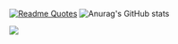[![Readme Quotes](https://quotes-github-readme.vercel.app/api?type=horizontal&theme=dark)](https://github.com/piyushsuthar/github-readme-quotes)
![Anurag's GitHub stats]()
<p>
  <img align="center" src="https://github-readme-stats.vercel.app/api?username=kaaangursoy&show_icons=true&theme=radical"/>
</p>
